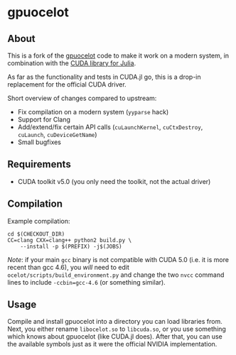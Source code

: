 gpuocelot
=========

About
-----

This is a fork of the [gpuocelot](https://code.google.com/p/gpuocelot/) code to
make it work on a modern system, in combination with the [CUDA library for
Julia](https://github.com/maleadt/CUDA.jl).

As far as the functionality and tests in CUDA.jl go, this is a drop-in
replacement for the official CUDA driver.

Short overview of changes compared to upstream:

* Fix compilation on a modern system (`yyparse` hack)
* Support for Clang
* Add/extend/fix certain API calls (`cuLaunchKernel`, `cuCtxDestroy`,
  `cuLaunch`, `cuDeviceGetName`)
* Small bugfixes


Requirements
------------

* CUDA toolkit v5.0 (you only need the toolkit, not the actual driver)


Compilation
-----------

Example compilation:

    cd $(CHECKOUT_DIR)
    CC=clang CXX=clang++ python2 build.py \
        --install -p $(PREFIX) -j$(JOBS)

*Note*: if your main `gcc` binary is not compatible with CUDA 5.0 (i.e. it is
more recent than gcc 4.6), you _will_ need to edit
`ocelot/scripts/build_environment.py` and change the two `nvcc` command lines to
include `-ccbin=gcc-4.6` (or something similar).


Usage
-----

Compile and install gpuocelot into a directory you can load libraries from.
Next, you either rename `libocelot.so` to `libcuda.so`, or you use something
which knows about gpuocelot (like CUDA.jl does). After that, you can use the
available symbols just as it were the official NVIDIA implementation.
